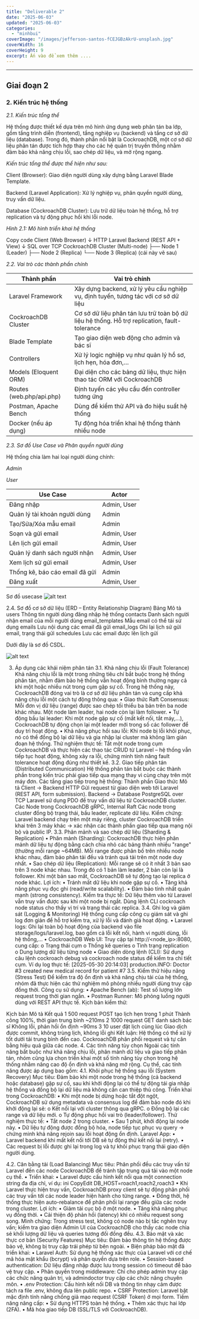 ```yaml
---
title: "Deliverable 2"
date: "2025-06-03"
updated: "2025-06-03"
categories:
  - "minhbui"
coverImage: "/images/jefferson-santos-fCEJGBzAkrU-unsplash.jpg"
coverWidth: 16
coverHeight: 9
excerpt: Ấn vào để xem thêm ....
---
```


---
## Giai đoạn 2
### 2. Kiến trúc hệ thống
*2.1. Kiến trúc tổng thể*

Hệ thống được thiết kế dựa trên mô hình ứng dụng web phân tán ba lớp, gồm tầng trình diễn (frontend), tầng nghiệp vụ (backend) và tầng cơ sở dữ liệu (database). Trong đó, thành phần nổi bật là CockroachDB, một cơ sở dữ liệu phân tán được tích hợp thay cho các hệ quản trị truyền thống nhằm đảm bảo khả năng chịu lỗi, sao chép dữ liệu, và mở rộng ngang.

*Kiến trúc tổng thể được thể hiện như sau:*

Client (Browser): Giao diện người dùng xây dựng bằng Laravel Blade Template.

Backend (Laravel Application): Xử lý nghiệp vụ, phân quyền người dùng, truy vấn dữ liệu.

Database (CockroachDB Cluster): Lưu trữ dữ liệu toàn hệ thống, hỗ trợ replication và tự động phục hồi khi lỗi node.

*Hình 2.1: Mô hình triển khai hệ thống*

Copy code
Client (Web Browser)
        ↓ HTTP
Laravel Backend (REST API + View)
        ↓ SQL over TCP
CockroachDB Cluster (Multi-node)
   ├── Node 1 (Leader)
   ├── Node 2 (Replica)
   └── Node 3 (Replica)
(cái này vẽ sau)

*2.2. Vai trò các thành phần chính*

<table> <thead> <tr> <th>Thành phần</th> <th>Vai trò chính</th> </tr> </thead> <tbody> <tr> <td>Laravel Framework</td> <td>Xây dựng backend, xử lý yêu cầu nghiệp vụ, định tuyến, tương tác với cơ sở dữ liệu</td> </tr> <tr> <td>CockroachDB Cluster</td> <td>Cơ sở dữ liệu phân tán lưu trữ toàn bộ dữ liệu hệ thống. Hỗ trợ replication, fault-tolerance</td> </tr> <tr> <td>Blade Template</td> <td>Tạo giao diện web động cho admin và bác sĩ</td> </tr> <tr> <td>Controllers</td> <td>Xử lý logic nghiệp vụ như quản lý hồ sơ, lịch hẹn, hóa đơn,…</td> </tr> <tr> <td>Models (Eloquent ORM)</td> <td>Đại diện cho các bảng dữ liệu, thực hiện thao tác ORM với CockroachDB</td> </tr> <tr> <td>Routes (web.php/api.php)</td> <td>Định tuyến các yêu cầu đến controller tương ứng</td> </tr> <tr> <td>Postman, Apache Bench</td> <td>Dùng để kiểm thử API và đo hiệu suất hệ thống</td> </tr> <tr> <td>Docker (nếu áp dụng)</td> <td>Tự động hóa triển khai hệ thống thành nhiều node</td> </tr> </tbody> </table>

*2.3. Sơ đồ Use Case và Phân quyền người dùng*

Hệ thống chia làm hai loại người dùng chính:

*Admin*

*User*

<table>
  <thead>
    <tr>
      <th>Use Case</th>
      <th>Actor</th>
    </tr>
  </thead>
  <tbody>
    <tr><td>Đăng nhập</td><td>Admin, User</td></tr>
    <tr><td>Quản lý tài khoản người dùng</td><td>Admin</td></tr>
    <tr><td>Tạo/Sửa/Xóa mẫu email</td><td>Admin</td></tr>
    <tr><td>Soạn và gửi email</td><td>Admin, User</td></tr>
    <tr><td>Lên lịch gửi email</td><td>Admin, User</td></tr>
    <tr><td>Quản lý danh sách người nhận</td><td>Admin, User</td></tr>
    <tr><td>Xem lịch sử gửi email</td><td>Admin, User</td></tr>
    <tr><td>Thống kê, báo cáo email đã gửi</td><td>Admin</td></tr>
    <tr><td>Đăng xuất</td><td>Admin, User</td></tr>
  </tbody>
</table>


Sơ đồ usecase
![alt text](../../../images/bach2.png)
 
2.4. Sơ đồ cơ sở dữ liệu (ERD – Entity Relationship Diagram)
Bảng	Mô tả
users	Thông tin người dùng đăng nhập hệ thống
contacts	Danh sách người nhận email của mỗi người dùng
email_templates	Mẫu email có thể tái sử dụng
emails	Lưu nội dung các email đã gửi
email_logs	Ghi lại lịch sử gửi email, trạng thái gửi
schedules	Lưu các email được lên lịch gửi

Dưới đây là sơ đồ CSDL.
 
![alt text](../../../images/bach1.png)

3. Áp dụng các khái niệm phân tán
3.1. Khả năng chịu lỗi (Fault Tolerance)
Khả năng chịu lỗi là một trong những tiêu chí bắt buộc trong hệ thống phân tán, nhằm đảm bảo hệ thống vẫn hoạt động bình thường ngay cả khi một hoặc nhiều nút trong cụm gặp sự cố.
Trong hệ thống này, CockroachDB đóng vai trò là cơ sở dữ liệu phân tán và cung cấp khả năng chịu lỗi một cách tự động thông qua:
•	Giao thức Raft Consensus: Mỗi đơn vị dữ liệu (range) được sao chép tối thiểu ba bản trên ba node khác nhau. Một node làm leader, hai node còn lại làm follower.
•	Tự động bầu lại leader: Khi một node gặp sự cố (mất kết nối, tắt máy,...), CockroachDB tự động chọn lại một leader mới trong số các follower để duy trì hoạt động.
•	Khả năng phục hồi sau lỗi: Khi node bị lỗi khôi phục, nó có thể đồng bộ lại dữ liệu và gia nhập lại cluster mà không làm gián đoạn hệ thống.
Thử nghiệm thực tế:
Tắt một node trong cụm CockroachDB và thực hiện các thao tác CRUD từ Laravel – hệ thống vẫn tiếp tục hoạt động, không xảy ra lỗi, chứng minh tính năng fault tolerance hoạt động đúng như thiết kế.
3.2. Giao tiếp phân tán (Distributed Communication)
Hệ thống phân tán bắt buộc các thành phần trong kiến trúc phải giao tiếp qua mạng thay vì cùng chạy trên một máy đơn.
Các tầng giao tiếp trong hệ thống:
Thành phần	Giao thức	Mô tả
Client → Backend	HTTP	Gửi request từ giao diện web tới Laravel (REST API, form submission).
Backend → Database	PostgreSQL over TCP	Laravel sử dụng PDO để truy vấn dữ liệu từ CockroachDB cluster.
Các Node trong CockroachDB	gRPC, Internal Raft	Các node trong cluster đồng bộ trạng thái, bầu leader, replicate dữ liệu.
Kiểm chứng: Laravel backend chạy trên một máy riêng, cluster CockroachDB triển khai trên 3 máy khác → xác nhận các thành phần giao tiếp qua mạng nội bộ và public IP.
3.3. Phân mảnh và sao chép dữ liệu (Sharding & Replication)
•	Phân mảnh (Sharding):
CockroachDB thực hiện phân mảnh dữ liệu tự động bằng cách chia nhỏ các bảng thành nhiều "range" (thường mỗi range ~64MB). Mỗi range được phân bố trên nhiều node khác nhau, đảm bảo phân tải đều và tránh quá tải trên một node duy nhất.
•	Sao chép dữ liệu (Replication):
Mỗi range sẽ có ít nhất 3 bản sao trên 3 node khác nhau. Trong đó có 1 bản làm leader, 2 bản còn lại là follower. Khi một bản sao mất, CockroachDB sẽ tự động tạo lại replica ở node khác.
Lợi ích:
•	Tránh mất dữ liệu khi node gặp sự cố.
•	Tăng khả năng phục vụ đọc ghi (read/write scalability).
•	Đảm bảo tính nhất quán mạnh (strong consistency).
Kiểm tra thực tế: Dữ liệu thêm vào từ Laravel vẫn truy vấn được sau khi một node bị ngắt. Dùng lệnh CLI cockroach node status cho thấy vị trí và trạng thái các replica.
3.4. Ghi log và giám sát (Logging & Monitoring)
Hệ thống cung cấp công cụ giám sát và ghi log đơn giản để hỗ trợ kiểm tra, xử lý lỗi và đánh giá hoạt động.
•	Laravel logs: Ghi lại toàn bộ hoạt động của backend vào file storage/logs/laravel.log, bao gồm cả lỗi kết nối, hành vi người dùng, lỗi hệ thống,...
•	CockroachDB Web UI: Truy cập tại http://<node_ip>:8080, cung cấp:
o	Trạng thái cụm
o	Thống kê queries
o	Tình trạng replication
o	Dung lượng dữ liệu từng node
•	Giao diện dòng lệnh (CLI): Sử dụng câu lệnh cockroach debug và cockroach node status để kiểm tra chi tiết cụm.
Ví dụ log thực tế:
[2025-05-30 20:14:03] production.INFO: Doctor #3 created new medical record for patient #7
3.5. Kiểm thử hiệu năng (Stress Test)
Để kiểm tra độ ổn định và khả năng chịu tải của hệ thống, nhóm đã thực hiện các thử nghiệm mô phỏng nhiều người dùng truy cập đồng thời.
Công cụ sử dụng:
•	Apache Bench (ab): Test số lượng lớn request trong thời gian ngắn.
•	Postman Runner: Mô phỏng luồng người dùng với REST API thực tế.
Kịch bản kiểm thử:

Kịch bản	Mô tả	Kết quả
1	500 request POST tạo lịch hẹn trong 1 phút	Thành công 100%, thời gian trung bình ~210ms
2	1000 request GET danh sách bác sĩ	Không lỗi, phản hồi ổn định ~90ms
3	10 user đặt lịch cùng lúc	Giao dịch được commit, không trùng lịch, không lỗi ghi
Kết luận: Hệ thống có thể xử lý tốt dưới tải trung bình đến cao. CockroachDB phân phối request và tự cân bằng hiệu quả giữa các node.
4. Các tính năng tùy chọn
Ngoài các tính năng bắt buộc như khả năng chịu lỗi, phân mảnh dữ liệu và giao tiếp phân tán, nhóm cũng lựa chọn triển khai một số tính năng tùy chọn trong hệ thống nhằm nâng cao độ ổn định và khả năng mở rộng. Cụ thể, các tính năng được áp dụng bao gồm:
4.1. Khôi phục hệ thống sau lỗi (System Recovery)
Mục tiêu: Đảm bảo khi một node trong hệ thống (cả backend hoặc database) gặp sự cố, sau khi khởi động lại có thể tự động tái gia nhập hệ thống và đồng bộ lại dữ liệu mà không cần can thiệp thủ công.
Triển khai trong CockroachDB:
•	Khi một node bị dừng hoặc tắt đột ngột, CockroachDB sử dụng metadata và consensus log để đảm bảo node đó khi khởi động lại sẽ:
o	Kết nối lại với cluster thông qua gRPC.
o	Đồng bộ lại các range và dữ liệu mới.
o	Tự động phục hồi vai trò (leader/follower).
Thử nghiệm thực tế:
•	Tắt node 2 trong cluster.
•	Sau 1 phút, khởi động lại node này.
•	Dữ liệu tự động được đồng bộ hóa, node tiếp tục phục vụ query → chứng minh khả năng rejoin sau lỗi hoạt động ổn định.
Laravel App:
•	Laravel backend khi mất kết nối tới DB sẽ tự động thử kết nối lại (retry).
•	Các request bị lỗi được ghi lại trong log và tự khôi phục trạng thái giao diện người dùng.

4.2. Cân bằng tải (Load Balancing)
Mục tiêu: Phân phối đều các truy vấn từ Laravel đến các node CockroachDB để tránh tập trung quá tải vào một node cụ thể.
•	Triển khai:
•	Laravel được cấu hình kết nối qua một connection string đa địa chỉ, ví dụ:
ini
CopyEdit
DB_HOST=roach1,roach2,roach3
•	Khi Laravel thực hiện truy vấn, CockroachDB proxy client sẽ tự động phân phối các truy vấn tới các node leader hiện hành cho từng range.
•	Đồng thời, hệ thống thực hiện auto-rebalance để phân phối lại range đều giữa các node trong cluster.
Lợi ích:
•	Giảm tải cục bộ ở một node.
•	Tăng khả năng phục vụ đồng thời.
•	Cải thiện độ phản hồi (latency) khi có nhiều request song song.
Minh chứng: Trong stress test, không có node nào bị tắc nghẽn truy vấn; kiểm tra giao diện Admin UI của CockroachDB cho thấy các node chia sẻ khối lượng dữ liệu và queries tương đối đồng đều.
4.3. Bảo mật và xác thực cơ bản (Security Features)
Mục tiêu: Đảm bảo thông tin hệ thống được bảo vệ, không bị truy cập trái phép từ bên ngoài.
•	Biện pháp bảo mật đã triển khai:
•	Laravel Auth: Sử dụng hệ thống xác thực của Laravel với cơ chế mã hóa mật khẩu (bcrypt) và phân quyền dựa trên role.
•	Session-based authentication: Dữ liệu đăng nhập được lưu trong session có timeout để bảo vệ truy cập.
•	Phân quyền trong middleware: Chỉ cho phép admin truy cập các chức năng quản trị, và admindoctor truy cập các chức năng chuyên môn.
•	.env Protection: Cấu hình kết nối DB và thông tin nhạy cảm được tách ra file .env, không đưa lên public repo.
•	CSRF Protection: Laravel bật mặc định tính năng chống giả mạo request (CSRF Token) ở mọi form.
Tiềm năng nâng cấp:
•	Sử dụng HTTPS toàn hệ thống.
•	Thêm xác thực hai lớp (2FA).
•	Mã hóa giao tiếp DB (SSL/TLS với CockroachDB).